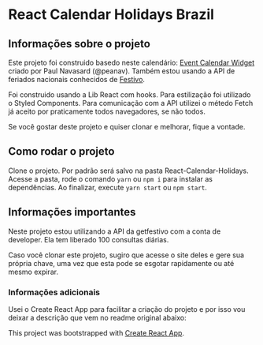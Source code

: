 # React Calendar Holidays Brazil

## Informações sobre o projeto

Este projeto foi construido basedo neste calendário: [Event Calendar Widget](https://codepen.io/peanav/full/ulkof) criado por Paul Navasard (@peanav).
Também estou usando a API de feriados nacionais conhecidos de [Festivo](https://getfestivo.com).

Foi construido usando a Lib React com hooks.
Para estilização foi utilizado o Styled Components.
Para comunicação com a API utilizei o métedo Fetch já aceito por praticamente todos navegadores, se não todos.

Se você gostar deste projeto e quiser clonar e melhorar, fique a vontade.

## Como rodar o projeto

Clone o projeto. Por padrão será salvo na pasta React-Calendar-Holidays.
Acesse a pasta, rode o comando `yarn` ou `npm i` para instalar as dependências. Ao finalizar, execute `yarn start` ou `npm start`.

## Informações importantes

Neste projeto estou utilizando a API da getfestivo com a conta de developer. Ela tem liberado 100 consultas diárias.

Caso você clonar este projeto, sugiro que acesse o site deles e gere sua própria chave, uma vez que esta pode se esgotar rapidamente ou até mesmo expirar.

### Informações adicionais

Usei o Create React App para facilitar a criação do projeto e por isso vou deixar a descrição que vem no readme original abaixo:

This project was bootstrapped with [Create React App](https://github.com/facebook/create-react-app).
